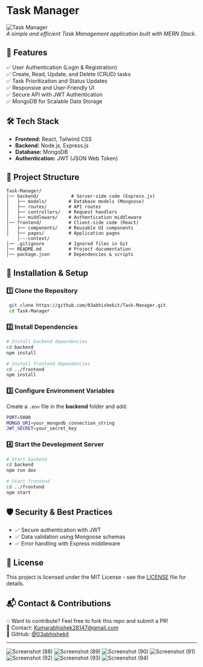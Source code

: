 # Task Manager

![Task Manager](https://your-image-url.com)  
*A simple and efficient Task Management application built with MERN Stack.*

## 🚀 Features

✅ User Authentication (Login & Registration)  
✅ Create, Read, Update, and Delete (CRUD) tasks  
✅ Task Prioritization and Status Updates  
✅ Responsive and User-Friendly UI  
✅ Secure API with JWT Authentication  
✅ MongoDB for Scalable Data Storage  

## 🛠 Tech Stack

- **Frontend:** React, Tailwind CSS
- **Backend:** Node.js, Express.js
- **Database:** MongoDB
- **Authentication:** JWT (JSON Web Token)

## 📂 Project Structure

```
Task-Manager/
│── backend/            # Server-side code (Express.js)
│   ├── models/        # Database models (Mongoose)
│   ├── routes/        # API routes
│   ├── controllers/   # Request handlers
│   ├── middleware/    # Authentication middleware
│── frontend/          # Client-side code (React)
│   ├── components/    # Reusable UI components
│   ├── pages/         # Application pages
    |---context/
│── .gitignore         # Ignored files in Git
│── README.md          # Project documentation
│── package.json       # Dependencies & scripts
```

## 🔧 Installation & Setup

### 1️⃣ Clone the Repository
```sh
 git clone https://github.com/03abhishekit/Task-Manager.git
 cd Task-Manager
```

### 2️⃣ Install Dependencies
```sh
# Install backend dependencies
cd backend
npm install

# Install frontend dependencies
cd ../frontend
npm install
```

### 3️⃣ Configure Environment Variables
Create a `.env` file in the **backend** folder and add:
```sh
PORT=5000
MONGO_URI=your_mongodb_connection_string
JWT_SECRET=your_secret_key
```

### 4️⃣ Start the Development Server
```sh
# Start backend
cd backend
npm run dev

# Start frontend
cd ../frontend
npm start
```




## 🛡 Security & Best Practices

- ✅ Secure authentication with JWT
- ✅ Data validation using Mongoose schemas
- ✅ Error handling with Express middleware

## 📜 License

This project is licensed under the MIT License - see the [LICENSE](LICENSE) file for details.

## 📬 Contact & Contributions

💡 Want to contribute? Feel free to fork this repo and submit a PR!  
📧 Contact: [Kumarabhishek28147@gmail.com](mailto:Kumarabhishek28147@gmail.com)  
🔗 GitHub: [@03abhishekit](https://github.com/03abhishekit)

---

![Screenshot (88)](https://github.com/user-attachments/assets/14194d9b-e493-4c19-a9e0-09089b328f98)
![Screenshot (89)](https://github.com/user-attachments/assets/73c55b86-c635-4ea9-a536-bb093f35b11e)
![Screenshot (90)](https://github.com/user-attachments/assets/0df2a6f1-67c0-4163-894c-c2a81d492f29)
![Screenshot (91)](https://github.com/user-attachments/assets/01f672d5-746a-44c3-abc1-5ccf4d6cf17e)
![Screenshot (92)](https://github.com/user-attachments/assets/5c492434-2a85-40dc-9e22-97ed4f24f683)
![Screenshot (93)](https://github.com/user-attachments/assets/89805f51-3d46-45dd-bb99-faacf01957c8)
![Screenshot (94)](https://github.com/user-attachments/assets/e7faa27a-459d-4f08-8e36-18916328328d)

